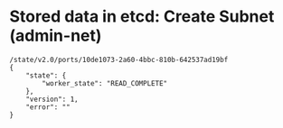 # Stored data in etcd: Create Subnet (admin-net)

```
/state/v2.0/ports/10de1073-2a60-4bbc-810b-642537ad19bf
{
    "state": {
        "worker_state": "READ_COMPLETE"
    }, 
    "version": 1, 
    "error": ""
}
```
